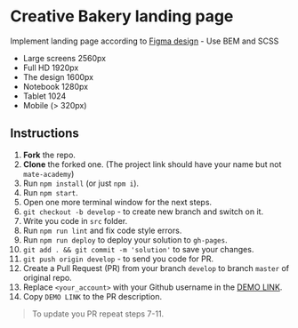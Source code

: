 # Creative Bakery landing page
Implement landing page according to [Figma design](https://www.figma.com/file/dY3izAm0Vspsmra4lQWQIP/Bakerlab-FE-students?node-id=0%3A1) - Use BEM and SCSS

- Large screens 2560px
- Full HD 1920px
- The design 1600px
- Notebook 1280px
- Tablet 1024
- Mobile (> 320px)

## Instructions
1. **Fork** the repo.
2. **Clone** the forked one. (The project link should have your name but not `mate-academy`)
3. Run `npm install` (or just `npm i`).
4. Run `npm start`.
5. Open one more terminal window for the next steps.
6. `git checkout -b develop` - to create new branch and switch on it.
7. Write you code in `src` folder.
8. Run `npm run lint` and fix code style errors.
9. Run `npm run deploy` to deploy your solution to `gh-pages`.
10. `git add . && git commit -m 'solution'` to save your changes.
11. `git push origin develop` - to send you code for PR.
12. Create a Pull Request (PR) from your branch `develop` to branch `master` of original repo.
13. Replace `<your_account>` with your Github username in the
  [DEMO LINK](https://RomSmile.github.io/layout_creativeBakery/).
14. Copy `DEMO LINK` to the PR description.

> To update you PR repeat steps 7-11.

